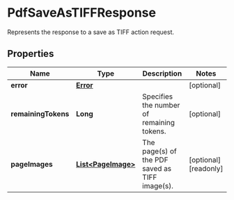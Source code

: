 

# PdfSaveAsTIFFResponse

Represents the response to a save as TIFF action request.
## Properties

Name | Type | Description | Notes
------------ | ------------- | ------------- | -------------
**error** | [**Error**](Error.md) |  |  [optional]
**remainingTokens** | **Long** | Specifies the number of remaining tokens. |  [optional]
**pageImages** | [**List&lt;PageImage&gt;**](PageImage.md) | The page(s) of the PDF saved as TIFF image(s). |  [optional] [readonly]



